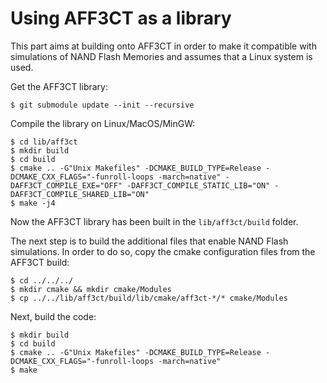 # Using AFF3CT as a library

This part aims at building onto AFF3CT in order to make it compatible with simulations of NAND Flash Memories and assumes that a Linux system is used.

Get the AFF3CT library:

	$ git submodule update --init --recursive

Compile the library on Linux/MacOS/MinGW:

	$ cd lib/aff3ct
	$ mkdir build
	$ cd build
	$ cmake .. -G"Unix Makefiles" -DCMAKE_BUILD_TYPE=Release -DCMAKE_CXX_FLAGS="-funroll-loops -march=native" -DAFF3CT_COMPILE_EXE="OFF" -DAFF3CT_COMPILE_STATIC_LIB="ON" -DAFF3CT_COMPILE_SHARED_LIB="ON"
	$ make -j4

Now the AFF3CT library has been built in the `lib/aff3ct/build` folder.

The next step is to build the additional files that enable NAND Flash simulations. In order to do so, copy the cmake configuration files from the AFF3CT build:

	$ cd ../../../
	$ mkdir cmake && mkdir cmake/Modules
	$ cp ../../lib/aff3ct/build/lib/cmake/aff3ct-*/* cmake/Modules
	
Next, build the code:

	$ mkdir build
	$ cd build
	$ cmake .. -G"Unix Makefiles" -DCMAKE_BUILD_TYPE=Release -DCMAKE_CXX_FLAGS="-funroll-loops -march=native"
	$ make
